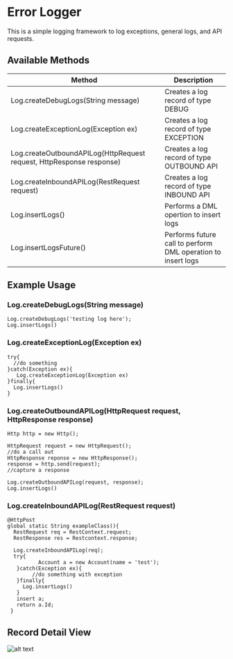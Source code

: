 # Error Logger

This is a simple logging framework to log exceptions, general logs, and API requests.

## Available Methods

| Method  |  Description |
| ------------- | ------------- |
| Log.createDebugLogs(String message)  | Creates a log record of type DEBUG  | 
| Log.createExceptionLog(Exception ex)  | Creates a log record of type EXCEPTION  | 
| Log.createOutboundAPILog(HttpRequest request, HttpResponse response)  | Creates a log record of type OUTBOUND API  |
| Log.createInboundAPILog(RestRequest request)  | Creates a log record of type INBOUND API  | 
| Log.insertLogs()  | Performs a DML opertion to insert logs  | 
| Log.insertLogsFuture()  | Performs future call to perform DML operation to insert logs  | 


## Example Usage

### Log.createDebugLogs(String message)
```
Log.createDebugLogs('testing log here');
Log.insertLogs() 
```

### Log.createExceptionLog(Exception ex)
```
try{
  //do something
}catch(Exception ex){
   Log.createExceptionLog(Exception ex)
}finally{
  Log.insertLogs() 
}
```

### Log.createOutboundAPILog(HttpRequest request, HttpResponse response)
```
Http http = new Http();

HttpRequest request = new HttpRequest();
//do a call out
HttpResponse reponse = new HttpResponse();
response = http.send(request);
//capture a response

Log.createOutboundAPILog(request, response);
Log.insertLogs() 
```

### Log.createInboundAPILog(RestRequest request)
```
@HttpPost
global static String exampleClass(){
  RestRequest req = RestContext.request;
  RestResponse res = Restcontext.response;
  
  Log.createInboundAPILog(req);
  try{
          Account a = new Account(name = 'test');
   }catch(Exception ex){
        //do something with exception
   }finally{
     Log.insertLogs() 
   }
   insert a;
   return a.Id;
 }
```

## Record Detail View

![alt text](https://drive.google.com/uc?export=view&id=15UzY-KQRvNoO1fuNVsQVe9gCv-6vd1CT)